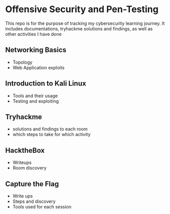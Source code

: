 # Offensive Security and Pen-Testing
This repo is for the purpose of tracking my cybersecurity learning journey. It includes documentations, tryhackme solutions and findings, as well as other activities I have done

## Networking Basics
- Topology
- Web Application exploits

## Introduction to Kali Linux
- Tools and their usage
- Testing and exploiting

## Tryhackme
- solutions and findings to each room
- which steps to take for which activity

## HacktheBox
- Writeups
- Room discovery

## Capture the Flag
- Write ups
- Steps and discovery
- Tools used for each session

